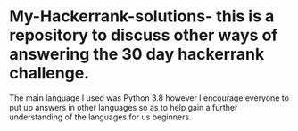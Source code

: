 # My-Hackerrank-solutions- this is a repository to discuss other ways of answering the 30 day hackerrank challenge. 

The main language I used was Python 3.8 however I encourage everyone to put up answers in other languages so as to
help gain a further understanding of the languages for us beginners. 
